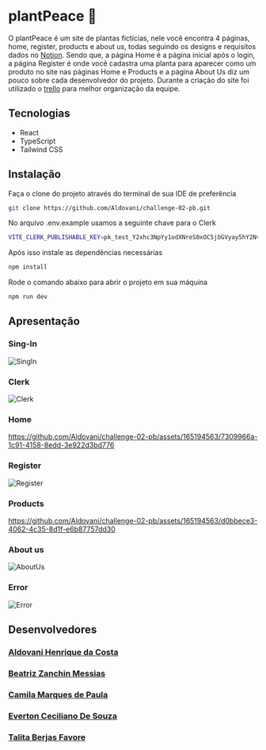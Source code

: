 # plantPeace 🌱 
O plantPeace é um site de plantas fictícias, nele você encontra 4 páginas, home, register, products e about us, todas seguindo os designs e requisitos dados no [Notion](https://dramatic-water-ade.notion.site/Desafio-2-Semana-8-956e3babfbc04f9aa29dde186ddaba5). Sendo que, a página Home é a página inicial após o login, a página Register é onde você cadastra uma planta para aparecer como um produto no site nas páginas Home e Products e a página About Us diz um pouco sobre cada desenvolvedor do projeto. Durante a criação do site foi utilizado o [trello](https://trello.com/b/93wJ5xlD/challenge-02-pb) para melhor organização da equipe.

## Tecnologias
* React
* TypeScript
* Tailwind CSS

## Instalação
Faça o clone do projeto através do terminal de sua IDE de preferência
```bash
git clone https://github.com/Aldovani/challenge-02-pb.git
```

No arquivo .env.example usamos a seguinte chave para o Clerk
```bash
VITE_CLERK_PUBLISHABLE_KEY=pk_test_Y2xhc3NpYy1odXNreS0xOC5jbGVyay5hY2NvdW50cy5kZXYk
```

Após isso instale as dependências necessárias
```bash
npm install
```

Rode o comando abaixo para abrir o projeto em sua máquina
```bash
npm run dev
```

## Apresentação
### Sing-In
![SingIn](https://github.com/Aldovani/challenge-02-pb/assets/165194563/d57cbd7c-db9b-4584-8d94-4cbe4c5c47a2)


### Clerk
![Clerk](https://github.com/Aldovani/challenge-02-pb/assets/165194563/6c01f18e-dc73-46d4-9f28-fead41942700)


### Home
https://github.com/Aldovani/challenge-02-pb/assets/165194563/7309966a-1c91-4158-8edd-3e922d3bd776


### Register
![Register](https://github.com/Aldovani/challenge-02-pb/assets/165194563/7171a751-6f30-41ba-a30d-02660b4c7a9c)


### Products
https://github.com/Aldovani/challenge-02-pb/assets/165194563/d0bbece3-4062-4c35-8d1f-e6b87757dd30


### About us
![AboutUs](https://github.com/Aldovani/challenge-02-pb/assets/165194563/5ee3c627-4889-4a77-a95a-bc4931d0890d)


### Error
![Error](https://github.com/Aldovani/challenge-02-pb/assets/165194563/9b8028fd-f0f6-4888-83e3-167df386ddb1)


## Desenvolvedores
### [Aldovani Henrique da Costa](https://github.com/Aldovani)
### [Beatriz Zanchin Messias](https://github.com/Biazanchin)
### [Camila Marques de Paula](https://github.com/itsmecamila)
### [Everton Ceciliano De Souza](https://github.com/EvertonCeciliano)
### [Talita Berjas Favore](https://github.com/itsmecamila)
